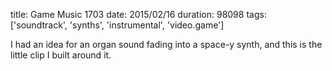 title: Game Music 1703
date: 2015/02/16
duration: 98098
tags: ['soundtrack', 'synths', 'instrumental', 'video.game']

I had an idea for an organ sound fading into a space-y synth, and this is the little clip I built around it.
